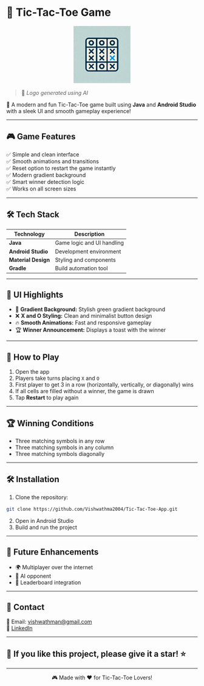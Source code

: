 # 🎯 Tic-Tac-Toe Game

<p align="center">
  <img src="./app/src/main/res/drawable/tic_tac_toe_logo.webp" alt="Tic Tac Toe Logo" width="150" height="150">
</p>

> 🎯 *Logo generated using AI*  



🚀 A modern and fun Tic-Tac-Toe game built using **Java** and **Android Studio** with a sleek UI and smooth gameplay experience!


---

## 🎮 **Game Features**  
✅ Simple and clean interface  
✅ Smooth animations and transitions  
✅ Reset option to restart the game instantly  
✅ Modern gradient background  
✅ Smart winner detection logic  
✅ Works on all screen sizes  

---

## 🛠️ **Tech Stack**  
| Technology | Description |
|-----------|-------------|
| **Java** | Game logic and UI handling |
| **Android Studio** | Development environment |
| **Material Design** | Styling and components |
| **Gradle** | Build automation tool |

---

## 🎨 **UI Highlights**  
- 🌈 **Gradient Background:** Stylish green gradient background  
- ❌ **X and O Styling:** Clean and minimalist button design  
- 🔥 **Smooth Animations:** Fast and responsive gameplay  
- 🏆 **Winner Announcement:** Displays a toast with the winner  

---

## 🚀 **How to Play**  
1. Open the app  
2. Players take turns placing `X` and `O`  
3. First player to get 3 in a row (horizontally, vertically, or diagonally) wins  
4. If all cells are filled without a winner, the game is drawn  
5. Tap **Restart** to play again  

---

## 🏆 **Winning Conditions**  
- Three matching symbols in any row  
- Three matching symbols in any column  
- Three matching symbols diagonally  

---

## 🛠️ **Installation**  
1. Clone the repository:  
```bash
git clone https://github.com/Vishwathma2004/Tic-Tac-Toe-App.git
```
2. Open in Android Studio  
3. Build and run the project  

---

## 🚧 **Future Enhancements**  
- 🌍 Multiplayer over the internet  
- 🎯 AI opponent  
- 🏅 Leaderboard integration  


---
## 📩 **Contact**  
📧 Email: vishwathman@gmail.com  
💼 [LinkedIn](https://linkedin.com/in/vishwathma2004)  

---

## 🌟 **If you like this project, please give it a star!** ⭐

---

<div align="center">

🎮 Made with ❤️ for Tic-Tac-Toe Lovers!

</div>
